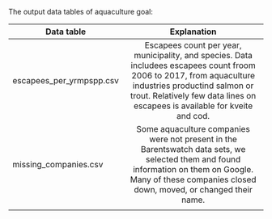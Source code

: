 The output data tables of aquaculture goal:

| Data table     | Explanation       
| ------------- |:-------------:| 
|  escapees_per_yrmpspp.csv    | Escapees count  per year, municipality, and species. Data includees escapees count froom 2006 to 2017, from aquaculture industries productind salmon or trout. Relatively few data lines on escapees is available for kveite and cod. | 
| missing_companies.csv |  Some aquaculture companies were not present in the Barentswatch data sets, we selected them and found information on them on Google. Many of these companies closed down, moved, or changed their name.    |   
| |  |   



